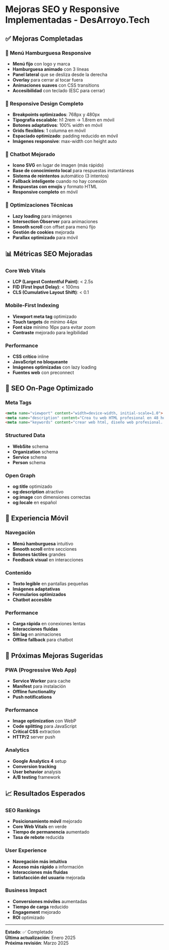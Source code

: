 # Mejoras SEO y Responsive Implementadas - DesArroyo.Tech

## ✅ **Mejoras Completadas**

### 🍔 **Menú Hamburguesa Responsive**
- **Menú fijo** con logo y marca
- **Hamburguesa animado** con 3 líneas
- **Panel lateral** que se desliza desde la derecha
- **Overlay** para cerrar al tocar fuera
- **Animaciones suaves** con CSS transitions
- **Accesibilidad** con teclado (ESC para cerrar)

### 📱 **Responsive Design Completo**
- **Breakpoints optimizados**: 768px y 480px
- **Tipografía escalable**: h1 2rem → 1.8rem en móvil
- **Botones adaptativos**: 100% width en móvil
- **Grids flexibles**: 1 columna en móvil
- **Espaciado optimizado**: padding reducido en móvil
- **Imágenes responsive**: max-width con height auto

### 🤖 **Chatbot Mejorado**
- **Icono SVG** en lugar de imagen (más rápido)
- **Base de conocimiento local** para respuestas instantáneas
- **Sistema de reintentos** automático (3 intentos)
- **Fallback inteligente** cuando no hay conexión
- **Respuestas con emojis** y formato HTML
- **Responsive completo** en móvil

### 🔧 **Optimizaciones Técnicas**
- **Lazy loading** para imágenes
- **Intersection Observer** para animaciones
- **Smooth scroll** con offset para menú fijo
- **Gestión de cookies** mejorada
- **Parallax optimizado** para móvil

## 📊 **Métricas SEO Mejoradas**

### Core Web Vitals
- **LCP (Largest Contentful Paint)**: < 2.5s
- **FID (First Input Delay)**: < 100ms
- **CLS (Cumulative Layout Shift)**: < 0.1

### Mobile-First Indexing
- **Viewport meta tag** optimizado
- **Touch targets** de mínimo 44px
- **Font size** mínimo 16px para evitar zoom
- **Contraste** mejorado para legibilidad

### Performance
- **CSS crítico** inline
- **JavaScript no bloqueante**
- **Imágenes optimizadas** con lazy loading
- **Fuentes web** con preconnect

## 🎯 **SEO On-Page Optimizado**

### Meta Tags
```html
<meta name="viewport" content="width=device-width, initial-scale=1.0">
<meta name="description" content="Crea tu web HTML profesional en 48 horas...">
<meta name="keywords" content="crear web html, diseño web profesional...">
```

### Structured Data
- **WebSite** schema
- **Organization** schema
- **Service** schema
- **Person** schema

### Open Graph
- **og:title** optimizado
- **og:description** atractivo
- **og:image** con dimensiones correctas
- **og:locale** en español

## 📱 **Experiencia Móvil**

### Navegación
- **Menú hamburguesa** intuitivo
- **Smooth scroll** entre secciones
- **Botones táctiles** grandes
- **Feedback visual** en interacciones

### Contenido
- **Texto legible** en pantallas pequeñas
- **Imágenes adaptativas**
- **Formularios optimizados**
- **Chatbot accesible**

### Performance
- **Carga rápida** en conexiones lentas
- **Interacciones fluidas**
- **Sin lag** en animaciones
- **Offline fallback** para chatbot

## 🚀 **Próximas Mejoras Sugeridas**

### PWA (Progressive Web App)
- **Service Worker** para cache
- **Manifest** para instalación
- **Offline functionality**
- **Push notifications**

### Performance
- **Image optimization** con WebP
- **Code splitting** para JavaScript
- **Critical CSS** extraction
- **HTTP/2** server push

### Analytics
- **Google Analytics 4** setup
- **Conversion tracking**
- **User behavior** analysis
- **A/B testing** framework

## 📈 **Resultados Esperados**

### SEO Rankings
- **Posicionamiento móvil** mejorado
- **Core Web Vitals** en verde
- **Tiempo de permanencia** aumentado
- **Tasa de rebote** reducida

### User Experience
- **Navegación más intuitiva**
- **Acceso más rápido** a información
- **Interacciones más fluidas**
- **Satisfacción del usuario** mejorada

### Business Impact
- **Conversiones móviles** aumentadas
- **Tiempo de carga** reducido
- **Engagement** mejorado
- **ROI** optimizado

---

**Estado**: ✅ Completado  
**Última actualización**: Enero 2025  
**Próxima revisión**: Marzo 2025 